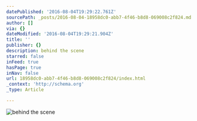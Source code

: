 ```yaml
---
datePublished: '2016-08-04T19:29:22.761Z'
sourcePath: _posts/2016-08-04-18958dc0-abb7-4f46-b8d8-069008c2f824.md
author: []
via: {}
dateModified: '2016-08-04T19:29:21.904Z'
title: ''
publisher: {}
description: behind the scene
starred: false
inFeed: true
hasPage: true
inNav: false
url: 18958dc0-abb7-4f46-b8d8-069008c2f824/index.html
_context: 'http://schema.org'
_type: Article

---
```

![behind the scene](https://the-grid-user-content.s3-us-west-2.amazonaws.com/63c70d4d-ad87-4a85-9b5c-05043aa1567e.jpg)